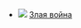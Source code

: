 * ![](/books/sf_action/Александр%20Навара/Злая%20война.jpg) [Злая война](/books/sf_action/Александр%20Навара/Злая%20война)